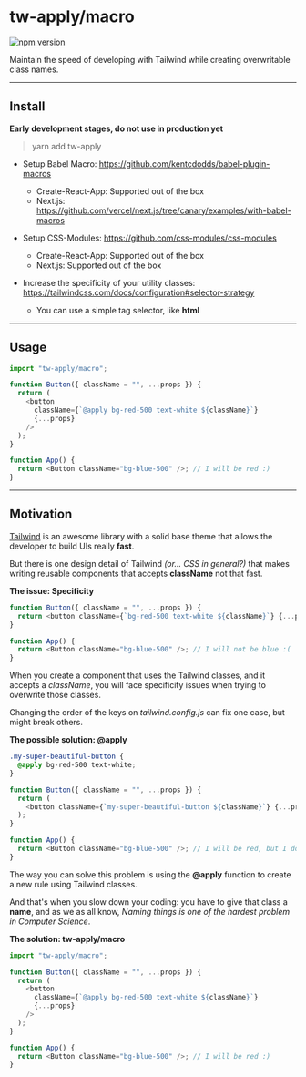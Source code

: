 # tw-apply/macro

[![npm version](https://badge.fury.io/js/tw-apply.svg)](https://badge.fury.io/js/tw-apply)

Maintain the speed of developing with Tailwind while creating overwritable class names.

---

## Install

**Early development stages, do not use in production yet**

> yarn add tw-apply

- Setup Babel Macro: https://github.com/kentcdodds/babel-plugin-macros

  - Create-React-App: Supported out of the box
  - Next.js: https://github.com/vercel/next.js/tree/canary/examples/with-babel-macros

- Setup CSS-Modules: https://github.com/css-modules/css-modules

  - Create-React-App: Supported out of the box
  - Next.js: Supported out of the box

- Increase the specificity of your utility classes: https://tailwindcss.com/docs/configuration#selector-strategy
  - You can use a simple tag selector, like **html**

---

## Usage

```typescript
import "tw-apply/macro";

function Button({ className = "", ...props }) {
  return (
    <button
      className={`@apply bg-red-500 text-white ${className}`}
      {...props}
    />
  );
}

function App() {
  return <Button className="bg-blue-500" />; // I will be red :)
}
```

---

## Motivation

[Tailwind](https://tailwindcss.com/) is an awesome library with a solid base theme that allows the developer to build UIs really **fast**.

But there is one design detail of Tailwind _(or... CSS in general?)_ that makes writing reusable components that accepts **className** not that fast.

**The issue: Specificity**

```typescript
function Button({ className = "", ...props }) {
  return <button className={`bg-red-500 text-white ${className}`} {...props} />;
}

function App() {
  return <Button className="bg-blue-500" />; // I will not be blue :(
}
```

When you create a component that uses the Tailwind classes, and it accepts a _className_, you will face specificity issues when trying to overwrite those classes.

Changing the order of the keys on _tailwind.config.js_ can fix one case, but might break others.

**The possible solution: @apply**

```css
.my-super-beautiful-button {
  @apply bg-red-500 text-white;
}
```

```typescript
function Button({ className = "", ...props }) {
  return (
    <button className={`my-super-beautiful-button ${className}`} {...props} />
  );
}

function App() {
  return <Button className="bg-blue-500" />; // I will be red, but I don't want to create new classes everytime :(
}
```

The way you can solve this problem is using the **@apply** function to create a new rule using Tailwind classes.

And that's when you slow down your coding: you have to give that class a **name**, and as we as all know, _Naming things is one of the hardest problem in Computer Science_.

**The solution: tw-apply/macro**

```typescript
import "tw-apply/macro";

function Button({ className = "", ...props }) {
  return (
    <button
      className={`@apply bg-red-500 text-white ${className}`}
      {...props}
    />
  );
}

function App() {
  return <Button className="bg-blue-500" />; // I will be red :)
}
```
